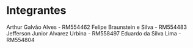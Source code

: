 # Integrantes 

Arthur Galvão Alves - RM554462 
Felipe Braunstein e Silva - RM554483 
Jefferson Junior Alvarez Urbina - RM558497
Eduardo da Silva Lima - RM554804 


